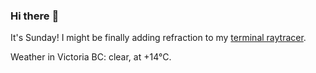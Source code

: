 ### Hi there :wave:

It's Sunday! I might be finally adding refraction to my [terminal raytracer](https://github.com/bewuethr/bash-raytracer).

Weather in Victoria BC: clear, at +14°C.
